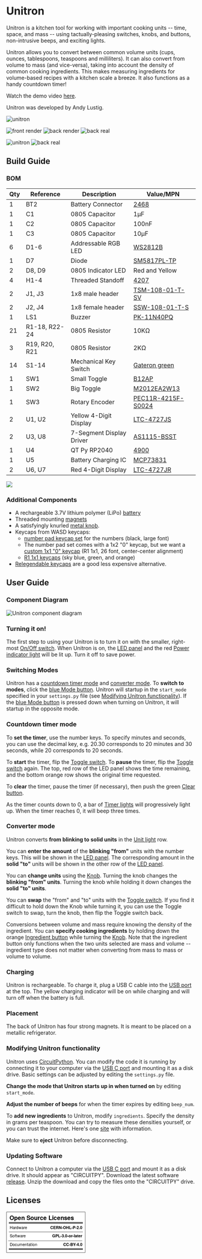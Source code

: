 # Unitron

Unitron is a kitchen tool for working with important cooking units -- time, space, and mass -- using tactually-pleasing switches, knobs, and buttons, non-intrusive beeps, and exciting lights.

Unitron allows you to convert between common volume units (cups, ounces, tablespoons, teaspoons and milliliters). It can also convert from volume to mass (and vice-versa), taking into account the density of common cooking ingredients. This makes measuring ingredients for volume-based recipes with a kitchen scale a breeze. It also functions as a handy countdown timer!

Watch the demo video [here](https://vimeo.com/719658219).

Unitron was developed by Andy Lustig.

![unitron](docs/unitron_small.jpeg)

![front render](docs/render_front.png)
![back render](docs/render_back.png)
![back real](docs/1_14_apart.jpg)

![unitron](docs/1_14_on.jpg)
![back real](docs/1_14_back.jpeg)

## Build Guide

### BOM

| Qty | Reference     | Description              | Value/MPN                                                                                                                                            |
| --- | ------------- | ------------------------ | ---------------------------------------------------------------------------------------------------------------------------------------------------- |
| 1   | BT2           | Battery Connector        | [2468](https://www.digikey.com/product-detail/en/keystone-electronics/2466/36-2466-ND/303815)                                                        |
| 1   | C1            | 0805 Capacitor           | 1µF                                                                                                                                                  |
| 1   | C2            | 0805 Capacitor           | 100nF                                                                                                                                                |
| 1   | C3            | 0805 Capacitor           | 10µF                                                                                                                                                 |
| 6   | D1-6          | Addressable RGB LED      | [WS2812B](https://cdn-shop.adafruit.com/datasheets/WS2812B.pdf)                                                                                      |
| 1   | D7            | Diode                    | [SM5817PL-TP](https://www.digikey.com/en/products/detail/micro-commercial-co/SM5817PL-TP/1793251)                                                    |
| 2   | D8, D9        | 0805 Indicator LED       | Red and Yellow                                                                                                                                       |
| 4   | H1-4          | Threaded Standoff        | [4207](https://www.adafruit.com/product/4207)                                                                                                        |
| 2   | J1, J3        | 1x8 male header          | [TSM-108-01-T-SV](https://www.digikey.com/en/products/detail/samtec-inc/TSM-108-01-T-SV/6679033)                                                     |
| 2   | J2, J4        | 1x8 female header        | [SSW-108-01-T-S](https://www.digikey.com/en/products/detail/samtec-inc/SSW-108-01-T-S/1112297)                                                       |
| 1   | LS1           | Buzzer                   | [PK-11N40PQ](https://www.digikey.com/en/products/detail/mallory-sonalert-products-inc/PK-11N40PQ/4996072?s=N4IgTCBcDaICwFYAcBaAjAZjmFA7AJiALoC%2BQA) |
| 21  | R1-18, R22-24 | 0805 Resistor            | 10KΩ                                                                                                                                                 |
| 3   | R19, R20, R21 | 0805 Resistor            | 2KΩ                                                                                                                                                  |
| 14  | S1-14         | Mechanical Key Switch    | [Gateron green](https://www.amazon.com/Gateron-KS-9-Mechanical-Type-Switch/dp/B07X3TH4DS?th=1)                                                       |
| 1   | SW1           | Small Toggle             | [B12AP](https://www.digikey.com/en/products/detail/nkk-switches/B12AP/379099)                                                                        |
| 1   | SW2           | Big Toggle               | [M2012EA2W13](https://www.digikey.com/en/products/detail/nkk-switches/M2012EA2W13/4509655)                                                           |
| 1   | SW3           | Rotary Encoder           | [PEC11R-4215F-S0024](https://www.digikey.com/en/products/detail/bourns-inc/PEC11R-4215F-S0024/4499665)                                               |
| 2   | U1, U2        | Yellow 4-Digit Display   | [LTC-4727JS](https://www.digikey.com/products/en?keywords=LTC-4727JS)                                                                                |
| 2   | U3, U8        | 7-Segment Display Driver | [AS1115-BSST](https://www.digikey.com/products/en?keywords=AS1115-BSSTCT-ND)                                                                         |
| 1   | U4            | QT Py RP2040             | [4900](https://www.adafruit.com/product/4900)                                                                                                        |
| 1   | U5            | Battery Charging IC      | [MCP73831](https://www.digikey.com/en/products/detail/microchip-technology/MCP73831T-2ATI-OT/964303)                                                 |
| 2   | U6, U7        | Red 4-Digit Display      | [LTC-4727JR](https://www.digikey.com/products/en?keywords=160-1551-5-nd)                                                                             |

<div style="">
  <a href="https://alustig3.github.io/unitron/ibom.html">
  <img src="docs/ibom_click.png">
  </a>
</div>

### Additional Components
- A rechargeable 3.7V lithium polymer (LiPo) [battery](https://www.adafruit.com/product/1578)
- Threaded mounting [magnets](https://www.kjmagnetics.com/proddetail.asp?prod=MM-C-10)
- A satisfyingly knurled [metal knob](https://www.digikey.com/en/products/detail/kilo-international/OEDNI-63-4-7/5970335).
- Keycaps from WASD keycaps:
  - [number pad keycap set](https://www.wasdkeyboards.com/17-key-cherry-mx-number-pad-keycap-set.html) for the numbers (black, large font)
  - The number pad set comes with a 1x2 "0" keycap, but we want a [custom 1x1 "0" keycap](https://www.wasdkeyboards.com/custom-text-cherry-mx-keycaps.html) (R1 1x1, 26 font, center-center alignment)
  - [R1 1x1 keycaps](https://www.wasdkeyboards.com/row-1-size-1x1-cherry-mx-keycap.html) (sky blue, green, and orange)
- [Relegendable keycaps](https://www.adafruit.com/product/5039) are a good less expensive alternative.

## User Guide

### <a name="diagram"></a>Component Diagram
![Unitron component diagram](docs/UnitronComponents.png)
### <a name="on"></a>Turning it on!

The first step to using your Unitron is to turn it on with the smaller, right-most [On/Off switch](#diagram). When Unitron is on, the [LED panel](#diagram) and the red [Power indicator light](#diagram) will be lit up. Turn it off to save power.

### Switching Modes

Unitron has a [countdown timer mode](#timer) and [converter mode](#convert).
To **switch to modes**, click the [blue Mode button](#diagram).
Unitron will startup in the `start_mode` specified in your `settings.py` file (see [Modifying Unitron functionality](#modify)).
If the [blue Mode button](#diagram) is pressed down when turning on Unitron, it will startup in the opposite mode. 

### <a name="timer"></a>Countdown timer mode
To **set the timer**, use the number keys. To specify minutes and seconds, you can use the decimal key, e.g. 20.30 corresponds to 20 minutes and 30 seconds, while 20 corresponds to 20 seconds.

To **start** the timer, flip the [Toggle switch](#diagram). To **pause** the timer, flip the [Toggle switch](#diagram) again. The top, red row of the LED panel shows the time remaining, and the bottom orange row shows the original time requested.

To **clear** the timer, pause the timer (if necessary), then push the green [Clear button](#diagram).

As the timer counts down to 0, a bar of [Timer lights](#diagram) will progressively light up. When the timer reaches 0, it will beep three times.

### <a name="convert"></a>Converter mode
Unitron converts **from blinking to solid units** in the [Unit light](#diagram) row.

You can **enter the amount** of the **blinking "from"** units with the number keys. This will be shown in the [LED panel](#diagram). The corresponding amount in the **solid "to"** units will be shown in the other row of the [LED panel](#diagram).

You can **change units** using the [Knob](#diagram). Turning the knob changes the **blinking "from" units**. Turning the knob while holding it down changes the **solid "to" units**.

You can **swap** the "from" and "to" units with the [Toggle switch](#diagram).  If you find it difficult to hold down the Knob while turning it, you can use the Toggle switch to swap, turn the knob, then flip the Toggle switch back.

Conversions between volume and mass require knowing the density of the ingredient. You can **specify cooking ingredients** by holding down the orange [Ingredient button](#diagram) while turning the [Knob](#diagram). Note that the ingredient button only functions when the two units selected are mass and volume -- ingredient type does not matter when converting from mass to mass or volume to volume.

### Charging

Unitron is rechargeable. To charge it, plug a USB C cable into the [USB port](#diagram) at the top. The yellow charging indicator will be on while charging and will turn off when the battery is full.

### Placement

The back of Unitron has four strong magnets. It is meant to be placed on a metallic refrigerator.

### <a name="modify"></a> Modifying Unitron functionality

Unitron uses [CircuitPython](https://learn.adafruit.com/welcome-to-circuitpython). 
You can modify the code it is running by connecting it to your computer via the [USB C port](#diagram) and mounting it as a disk drive.
Basic settings can be adjusted by editing the `settings.py` file.

**Change the mode that Unitron starts up in when turned on** by editing `start_mode`.

**Adjust the number of beeps** for when the timer expires by editing `beep_num`.

To **add new ingredients** to Unitron, modify `ingredients`. Specify the density in grams per teaspoon. You can try to measure these densities yourself, or you can trust the internet. Here's one [site](https://www.howmany.wiki/vw/) with information.

Make sure to **eject** Unitron before disconnecting.

### Updating Software

Connect to Unitron a computer via the [USB C port](#diagram) and mount it as a disk drive.
It should appear as "CIRCUITPY".
Download the latest software [release](https://github.com/alustig3/unitron/releases).
Unzip the download and copy the files onto the "CIRCUITPY" drive.

## Licenses
<!--?xml version="1.0" encoding="UTF-8" standalone="no"?-->
<svg xmlns:dc="http://purl.org/dc/elements/1.1/" xmlns:cc="http://creativecommons.org/ns#" xmlns:rdf="http://www.w3.org/1999/02/22-rdf-syntax-ns#" xmlns:svg="http://www.w3.org/2000/svg" xmlns="http://www.w3.org/2000/svg" viewBox="0 0 210.51138 109.06277" height="109.06277" width="210.51138" xml:space="preserve" id="svg1011" version="1.1"><metadata id="metadata1017"><rdf:rdf><cc:work rdf:about=""><dc:format>image/svg+xml</dc:format><dc:type rdf:resource="http://purl.org/dc/dcmitype/StillImage"></dc:type><dc:title></dc:title></cc:work></rdf:rdf></metadata><defs id="defs1015"><clipPath id="clipPath1029" clipPathUnits="userSpaceOnUse"><path id="path1027" d="M 0,0 H 365760 V 205740 H 0 Z"></path></clipPath></defs><g transform="matrix(1.3333333,0,0,-1.3333333,-3.4343762,536.56561)" id="g1019"><g transform="matrix(1,0,0,-1,0,405)" id="g1021"><g transform="scale(0.0019685)" id="g1023"><g clip-path="url(#clipPath1029)" id="g1025"><g id="g1037"><g id="g1039"><path id="path1041" style="fill:#ffffff;fill-opacity:1;fill-rule:evenodd;stroke:none" d="M 1499,1499 H 81323 V 42671 H 1499 Z"></path></g><path id="path1043" style="fill:none;stroke:#595959;stroke-width:381;stroke-linecap:butt;stroke-linejoin:round;stroke-miterlimit:8;stroke-dasharray:none;stroke-opacity:1" d="M 1499,1499 H 81323 V 42671 H 1499 Z"></path></g><g id="g1045"><g id="g1047"><g id="g1049"><path id="path1051" style="fill:#000000;fill-opacity:0;fill-rule:evenodd;stroke:none" d="M 3882.196,12543.278 H 78942.195"></path></g></g><path id="path1053" style="fill:none;stroke:#595959;stroke-width:1524;stroke-linecap:butt;stroke-linejoin:round;stroke-miterlimit:8;stroke-dasharray:none;stroke-opacity:1" d="M 3882.196,12543.278 H 78942.195"></path></g><g id="g1055"><g id="g1057"><g id="g1059"><path id="path1061" style="fill:#000000;fill-opacity:0;fill-rule:evenodd;stroke:none" d="M 4509.141,3507.0806 H 78309.14 V 11043.08 H 4509.141 Z"></path></g></g></g><g transform="scale(381)" id="g1063"><g transform="translate(11.835016,9.204936)" id="g1065"><g id="g1067"><text id="text1071" style="font-variant:normal;font-weight:bold;font-size:16px;font-family:'Helvetica Neue','Helvetica',Arial,sans-serif;-inkscape-font-specification:HelveticaNeue-Bold;writing-mode:lr-tb;fill:#000000;fill-opacity:1;fill-rule:nonzero;stroke:none" transform="translate(0,15.749763)"><tspan id="tspan1069" y="0" x="0 12.432 22.191999 31.375999 40.848 45.279999 55.647999 65.407997 74.879997 80.991997 90.176003 99.360001 103.792 113.264 117.376 126.56 135.744 145.216 153.808 162.992 171.584">Open Source Licenses </tspan></text></g></g></g><g transform="scale(381)" id="g1073"></g><g id="g1075"><g id="g1077"><g id="g1079"><path id="path1081" style="fill:#000000;fill-opacity:0;fill-rule:evenodd;stroke:none" d="M 4811.468,13579.788 H 40151.47 v 7535.999 H 4811.468 Z"></path></g></g></g><g transform="scale(381)" id="g1083"><g transform="translate(12.628525,35.642487)" id="g1085"><g id="g1087"><text id="text1091" style="font-variant:normal;font-weight:normal;font-size:10.6667px;font-family:'Helvetica Neue','Helvetica',Arial,sans-;-inkscape-font-specification:HelveticaNeue;writing-mode:lr-tb;fill:#000000;fill-opacity:1;fill-rule:nonzero;stroke:none" transform="translate(0,13.629764)"><tspan id="tspan1089" y="0" x="0 7.7013335 13.429334 16.789333 23.104 31.178667 36.90667 40.266666">Hardware</tspan></text></g></g></g><g transform="scale(381)" id="g1093"></g><g id="g1095"><g id="g1097"><g id="g1099"><path id="path1101" style="fill:#000000;fill-opacity:0;fill-rule:evenodd;stroke:none" d="M 4811.468,22147.285 H 40151.47 v 7536 H 4811.468 Z"></path></g></g></g><g transform="scale(381)" id="g1103"><g transform="translate(12.628525,58.129356)" id="g1105"><g id="g1107"><text id="text1111" style="font-variant:normal;font-weight:normal;font-size:10.6667px;font-family:'Helvetica Neue','Helvetica',Arial,sans-;-inkscape-font-specification:HelveticaNeue;writing-mode:lr-tb;fill:#000000;fill-opacity:1;fill-rule:nonzero;stroke:none" transform="translate(0,13.629764)"><tspan id="tspan1109" y="0" x="0 6.9013333 13.024 16.170668 19.52 27.594667 33.322666 36.682667">Software</tspan></text></g></g></g><g transform="scale(381)" id="g1113"></g><g id="g1115"><g id="g1117"><g id="g1119"><path id="path1121" style="fill:#000000;fill-opacity:0;fill-rule:evenodd;stroke:none" d="m 4811.227,30714.783 h 35340 v 7535.997 h -35340 z"></path></g></g></g><g transform="scale(381)" id="g1123"><g transform="translate(12.627893,80.61623)" id="g1125"><g id="g1127"><text id="text1131" style="font-variant:normal;font-weight:normal;font-size:10.6667px;font-family:'Helvetica Neue','Helvetica',Arial,sans-;-inkscape-font-specification:HelveticaNeue;writing-mode:lr-tb;fill:#000000;fill-opacity:1;fill-rule:nonzero;stroke:none" transform="translate(0,13.629764)"><tspan id="tspan1129" y="0" x="0 7.5093336 13.632 19.360001 25.290667 34.389336 40.117336 46.048 49.397335 55.125336 58.474667 60.84267 66.965332">Documentation</tspan></text></g></g></g><g transform="scale(381)" id="g1133"></g><g id="g1135"><g id="g1137"><g id="g1139"><path id="path1141" style="fill:#000000;fill-opacity:0;fill-rule:evenodd;stroke:none" d="M 3882.196,39149.8 H 78942.195"></path></g></g><path id="path1143" style="fill:none;stroke:#595959;stroke-width:1524;stroke-linecap:butt;stroke-linejoin:round;stroke-miterlimit:8;stroke-dasharray:none;stroke-opacity:1" d="M 3882.196,39149.8 H 78942.195"></path></g><g id="g1145"><g id="g1147"><g id="g1149"><path id="path1151" style="fill:#000000;fill-opacity:0;fill-rule:evenodd;stroke:none" d="M 3255.2507,30714.947 H 78315.25"></path></g></g><path id="path1153" style="fill:none;stroke:#595959;stroke-width:381;stroke-linecap:butt;stroke-linejoin:round;stroke-miterlimit:8;stroke-dasharray:none;stroke-opacity:1" d="M 3255.2507,30714.947 H 78315.25"></path></g><g id="g1155"><g id="g1157"><g id="g1159"><path id="path1161" style="fill:#000000;fill-opacity:0;fill-rule:evenodd;stroke:none" d="M 3882.196,21745.566 H 78942.195"></path></g></g><path id="path1163" style="fill:none;stroke:#595959;stroke-width:381;stroke-linecap:butt;stroke-linejoin:round;stroke-miterlimit:8;stroke-dasharray:none;stroke-opacity:1" d="M 3882.196,21745.566 H 78942.195"></path></g><g id="g1165"><g id="g1167"><g id="g1169"><path id="path1171" style="fill:#000000;fill-opacity:0;fill-rule:evenodd;stroke:none" d="M 42970.066,13638.395 H 78310.06 v 7536.001 H 42970.066 Z"></path></g></g></g><g transform="matrix(381,0,0,381,1709.972,0)" id="g1173"><g transform="translate(112.78233,35.796314)" id="g1175"><g id="g1177"><text y="0" x="71.357224" id="text1181" style="font-variant:normal;font-weight:bold;font-size:10.6667px;font-family:'Helvetica Neue','Helvetica',Arial,sans-;-inkscape-font-specification:HelveticaNeue-Bold;text-align:end;writing-mode:lr-tb;text-anchor:end;fill:#000000;fill-opacity:1;fill-rule:nonzero;stroke:none" transform="translate(16.971207,13.629764)"><tspan y="0" x="71.357224" id="tspan1179">CERN-OHL-P-2.0</tspan></text></g></g><text id="text1788" y="-45.219803" x="138.91757" style="font-style:normal;font-weight:normal;font-size:40.0001px;line-height:1.25;font-family:sans-serif;fill:#000000;fill-opacity:1;stroke:none;stroke-width:1" xml:space="preserve"><tspan style="stroke-width:1" y="-45.219803" x="138.91757" id="tspan1786"></tspan></text></g><g transform="scale(381)" id="g1183"></g><g id="g1185"><g id="g1187"><g id="g1189"><path id="path1191" style="fill:#000000;fill-opacity:0;fill-rule:evenodd;stroke:none" d="M 42970.066,22205.893 H 78310.06 v 7536 H 42970.066 Z"></path></g></g></g><g transform="scale(381)" id="g1193"><g transform="translate(112.78233,58.283184)" id="g1195"><g id="g1197"><text y="13.629764" x="92.784546" id="text1201" style="font-variant:normal;font-weight:bold;font-size:10.6667px;font-family:'Helvetica Neue','Helvetica',Arial,sans-;-inkscape-font-specification:HelveticaNeue-Bold;text-align:end;writing-mode:lr-tb;text-anchor:end;fill:#000000;fill-opacity:1;fill-rule:nonzero;stroke:none"><tspan style="text-align:end;text-anchor:end" y="13.629764" x="92.784546" id="tspan1199">GPL-3.0-or-later</tspan></text></g></g></g><g transform="scale(381)" id="g1203"></g><g id="g1205"><g id="g1207"><g id="g1209"><path id="path1211" style="fill:#000000;fill-opacity:0;fill-rule:evenodd;stroke:none" d="M 42969.824,30773.39 H 78309.83 v 7536 H 42969.824 Z"></path></g></g></g><g transform="matrix(381,0,0,381,135.54911,0)" id="g1213"><g transform="translate(112.78169,80.77006)" id="g1215"><g id="g1217"><text y="13.629764" x="92.765083" id="text1221" style="font-variant:normal;font-weight:bold;font-size:10.6667px;font-family:'Helvetica Neue','Helvetica',Arial,sans-;-inkscape-font-specification:HelveticaNeue-Bold;writing-mode:lr-tb;fill:#000000;fill-opacity:1;fill-rule:nonzero;stroke:none"><tspan style="text-align:end;text-anchor:end" y="13.629764" x="92.765083" id="tspan1219">CC-BY-4.0</tspan></text></g></g></g><g transform="scale(381)" id="g1223"></g></g></g></g></g></svg>